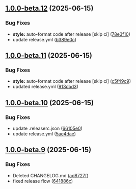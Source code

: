 ## [1.0.0-beta.12](https://github.com/thevladbog/cider-code-app/compare/v1.0.0-beta.11...v1.0.0-beta.12) (2025-06-15)

### Bug Fixes

- **style:** auto-format code after release [skip ci] ([78e3f10](https://github.com/thevladbog/cider-code-app/commit/78e3f10441b1901f5daa55432ec5c85ce7223054))
- update release.yml ([b389e0c](https://github.com/thevladbog/cider-code-app/commit/b389e0c2d08cb1956b885d5e34847490d76fd5d2))

## [1.0.0-beta.11](https://github.com/thevladbog/cider-code-app/compare/v1.0.0-beta.10...v1.0.0-beta.11) (2025-06-15)

### Bug Fixes

- **style:** auto-format code after release [skip ci] ([c5f49c9](https://github.com/thevladbog/cider-code-app/commit/c5f49c93459bb54c6f1525aa527d1c67c60ffc9f))
- updated release.yml ([913cbd3](https://github.com/thevladbog/cider-code-app/commit/913cbd3906cc36d3e3215f303c8f6e3b479074a5))

## [1.0.0-beta.10](https://github.com/thevladbog/cider-code-app/compare/v1.0.0-beta.9...v1.0.0-beta.10) (2025-06-15)

### Bug Fixes

- update .releaserc.json ([66105e0](https://github.com/thevladbog/cider-code-app/commit/66105e06e05273f19e4044ab3f370596b89a5d55))
- update release.yml ([5ae4dae](https://github.com/thevladbog/cider-code-app/commit/5ae4daed9fa80bbb75b1ab7661e9996bbcec33d8))

## [1.0.0-beta.9](https://github.com/thevladbog/cider-code-app/compare/v1.0.0-beta.8...v1.0.0-beta.9) (2025-06-15)

### Bug Fixes

- Deleted CHANGELOG.md ([ad8727f](https://github.com/thevladbog/cider-code-app/commit/ad8727fdf16e321ae8f6d18129edec05bcfa0d2e))
- fixed release flow ([641886c](https://github.com/thevladbog/cider-code-app/commit/641886c3b08c205ae895b025808ead2a5c9376a4))
